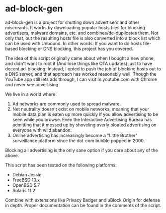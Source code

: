 ad-block-gen
===================

ad-block-gen is a project for shutting down advertisers and other miscreants. It works by downloading popular hosts files for blocking advertisers, malware domains, etc. and combines/de-duplicates them. Not only that, but the resulting hosts file is also converted into a block list which can be used with Unbound. In other words: If you want to do hosts file-based blocking or DNS blocking, this project has you covered.

The idea of this script originally came about when I bought a new phone, and didn't want to root it (And lose things like OTA updates) just to have decent ad-blocking. Instead, I opted to push the job of blocking hosts out to a DNS server, and that approach has worked reasonably well. Though the YouTube app still lets ads through, I can visit m.youtube.com with Chrome and never see advertising.

We live in a world where:

1. Ad networks are commonly used to spread malware.
2. Net neutrality doesn't exist on mobile networks, meaning that your mobile data plan is eaten up more quickly if you allow advertising to be seen while you browse. Even the Interactive Advertising Bureau has admitting that it messed up by shoveling overly bloated advertising on everyone with wild abandon.
3. Online advertising has increasingly become a "Little Brother" surveillance platform since the dot-com bubble popped in 2000.

Blocking all advertising is the only sane option if you care about any of the above.

This script has been tested on the following platforms:

- Debian Jessie
- FreeBSD 10.x
- OpenBSD 5.7
- Solaris 11.2

Combine with extensions like Privacy Badger and uBlock Origin for defense in depth. Proper documentation can be found in the comments of the script.
